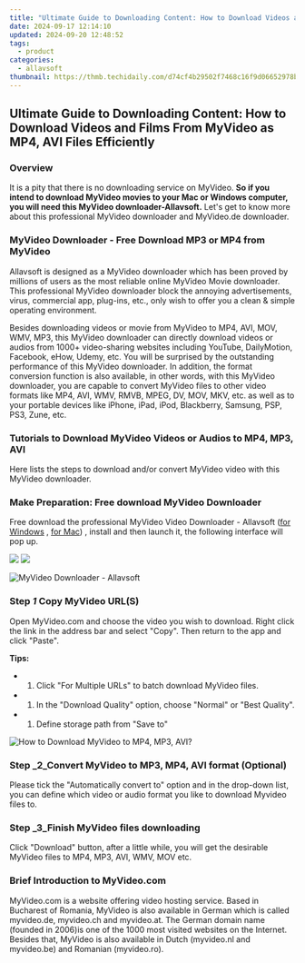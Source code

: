 ```yaml
---
title: "Ultimate Guide to Downloading Content: How to Download Videos and Films From MyVideo as MP4, AVI Files Efficiently"
date: 2024-09-17 12:14:10
updated: 2024-09-20 12:48:52
tags:
  - product
categories:
  - allavsoft
thumbnail: https://thmb.techidaily.com/d74cf4b29502f7468c16f9d06652978b0acc41463aa1502d9a044d265c2e75a4.jpg
---
```


## Ultimate Guide to Downloading Content: How to Download Videos and Films From MyVideo as MP4, AVI Files Efficiently

### Overview

It is a pity that there is no downloading service on MyVideo. **So if you intend to download MyVideo movies to your Mac or Windows computer, you will need this MyVideo downloader-Allavsoft.** Let's get to know more about this professional MyVideo downloader and MyVideo.de downloader.

### MyVideo Downloader - Free Download MP3 or MP4 from MyVideo

Allavsoft is designed as a MyVideo downloader which has been proved by millions of users as the most reliable online MyVideo Movie downloader. This professional MyVideo downloader block the annoying advertisements, virus, commercial app, plug-ins, etc., only wish to offer you a clean & simple operating environment.

Besides downloading videos or movie from MyVideo to MP4, AVI, MOV, WMV, MP3, this MyVideo downloader can directly download videos or audios from 1000+ video-sharing websites including YouTube, DailyMotion, Facebook, eHow, Udemy, etc. You will be surprised by the outstanding performance of this MyVideo downloader. In addition, the format conversion function is also available, in other words, with this MyVideo downloader, you are capable to convert MyVideo files to other video formats like MP4, AVI, WMV, RMVB, MPEG, DV, MOV, MKV, etc. as well as to your portable devices like iPhone, iPad, iPod, Blackberry, Samsung, PSP, PS3, Zune, etc.

### Tutorials to Download MyVideo Videos or Audios to MP4, MP3, AVI

Here lists the steps to download and/or convert MyVideo video with this MyVideo downloader.

### Make Preparation: Free download MyVideo Downloader

Free download the professional MyVideo Video Downloader - Allavsoft ([for Windows](https://tools.techidaily.com/allavsoft/products/) , [for Mac](https://tools.techidaily.com/allavsoft/products/)) , install and then launch it, the following interface will pop up.

[![](https://www.allavsoft.com/how-to/../images/how-to/free-download-win.jpg)](https://tools.techidaily.com/allavsoft/products/) [![](https://www.allavsoft.com/how-to/../images/how-to/free-download-mac.jpg)](https://tools.techidaily.com/allavsoft/products/)

![MyVideo Downloader - Allavsoft](https://www.allavsoft.com/how-to/../images/allavsoft/screen-shot-600.jpg)

### Step _1_ Copy MyVideo URL(S)

Open MyVideo.com and choose the video you wish to download. Right click the link in the address bar and select "Copy". Then return to the app and click "Paste".

**Tips:**

* 1. Click "For Multiple URLs" to batch download MyVideo files.
* 1. In the "Download Quality" option, choose "Normal" or "Best Quality".
* 1. Define storage path from "Save to"

![How to Download MyVideo to MP4, MP3, AVI?](https://www.allavsoft.com/how-to/../images/how-to/myvideo-downloader/download-myvideo-to-mp4-mp3-avi.jpg)

### Step _2_Convert MyVideo to MP3, MP4, AVI format (Optional)

Please tick the "Automatically convert to" option and in the drop-down list, you can define which video or audio format you like to download Myvideo files to.

### Step _3_Finish MyVideo files downloading

Click "Download" button, after a little while, you will get the desirable MyVideo files to MP4, MP3, AVI, WMV, MOV etc.

### Brief Introduction to MyVideo.com

MyVideo.com is a website offering video hosting service. Based in Bucharest of Romania, MyVideo is also available in German which is called myvideo.de, myvideo.ch and myvideo.at. The German domain name (founded in 2006)is one of the 1000 most visited websites on the Internet. Besides that, MyVideo is also available in Dutch (myvideo.nl and myvideo.be) and Romanian (myvideo.ro).

<ins class="adsbygoogle"
     style="display:block"
     data-ad-format="autorelaxed"
     data-ad-client="ca-pub-7571918770474297"
     data-ad-slot="1223367746"></ins>



<ins class="adsbygoogle"
     style="display:block"
     data-ad-client="ca-pub-7571918770474297"
     data-ad-slot="8358498916"
     data-ad-format="auto"
     data-full-width-responsive="true"></ins>
